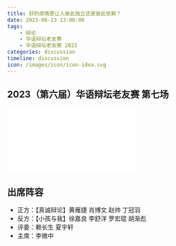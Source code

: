 ```yaml
---
title: 好的感情更让人彼此独立还是彼此依赖？
date: 2023-06-23 13:00:00
tags:
    - 辩论
    - 华语辩坛老友赛
    - 华语辩坛老友赛 2023
categories: discussion
timeline: discussion
icon: /images/icon/icon-idea.svg
---
```


## 2023（第六届）华语辩坛老友赛 第七场

<div class="video-container">
    <iframe src="//player.bilibili.com/player.html?aid=912559187&bvid=BV1qM4y1E7HK&cid=1173080206&page=1" scrolling="no" border="0" frameborder="no" framespacing="0" allowfullscreen="true"> </iframe>
</div>

## 出席阵容

- 正方：【真诚辩论】黄雁捷 肖博文 赵帅 丁冠羽
- 反方：【小孩与我】徐嘉良 李舒洋 罗宏琨 胡渐彪 
- 评委：赖长生 夏宇轩
- 主席：李微中
